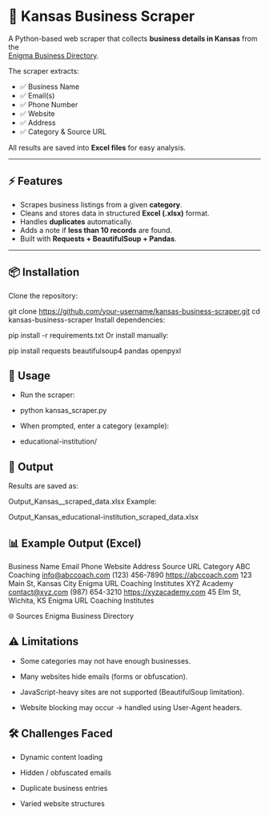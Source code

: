 # 🏢 Kansas Business Scraper

A Python-based web scraper that collects **business details in Kansas** from the  
[Enigma Business Directory](https://www.enigma.com/directory/ks/).

The scraper extracts:
- ✅ Business Name  
- ✅ Email(s)  
- ✅ Phone Number  
- ✅ Website  
- ✅ Address  
- ✅ Category & Source URL  

All results are saved into **Excel files** for easy analysis.

---

## ⚡ Features
- Scrapes business listings from a given **category**.  
- Cleans and stores data in structured **Excel (.xlsx)** format.  
- Handles **duplicates** automatically.  
- Adds a note if **less than 10 records** are found.  
- Built with **Requests + BeautifulSoup + Pandas**.  

---

## 📦 Installation

Clone the repository:


git clone https://github.com/your-username/kansas-business-scraper.git
cd kansas-business-scraper
Install dependencies:


pip install -r requirements.txt
Or install manually:


pip install requests beautifulsoup4 pandas openpyxl
## 🚀 Usage
- Run the scraper:


- python kansas_scraper.py
- When prompted, enter a category (example):


- educational-institution/

## 📂 Output
Results are saved as:


Output_Kansas_<category>_scraped_data.xlsx
Example:

Output_Kansas_educational-institution_scraped_data.xlsx

## 📊 Example Output (Excel)
Business Name	Email	Phone	Website	Address	Source URL	Category
ABC Coaching	info@abccoach.com	(123) 456-7890	https://abccoach.com	123 Main St, Kansas City	Enigma URL	Coaching Institutes
XYZ Academy	contact@xyz.com	(987) 654-3210	https://xyzacademy.com	45 Elm St, Wichita, KS	Enigma URL	Coaching Institutes

🌐 Sources
Enigma Business Directory

## ⚠️ Limitations
- Some categories may not have enough businesses.

- Many websites hide emails (forms or obfuscation).

- JavaScript-heavy sites are not supported (BeautifulSoup limitation).

- Website blocking may occur → handled using User-Agent headers.

## 🛠️ Challenges Faced
- Dynamic content loading

- Hidden / obfuscated emails

- Duplicate business entries

- Varied website structures

